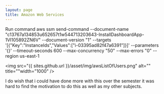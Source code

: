 ```yaml
---
layout: page
title: Amazon Web Services 
---
```




Run command 
aws ssm send-command --document-name "c13767a134853u652657t1w544713203643-InstallDashboardApp-1VI105892ZN6V" --document-version "1" --targets '[{"Key":"InstanceIds","Values":["i-03395ad82f47a6391"]}]' --parameters '{}' --timeout-seconds 600 --max-concurrency "50" --max-errors "0" --region us-east-1

  <img src="{{ sites.github.url }}/asset/img/awsListOfUsers.png" alt="" title=""width="1000" />

I do wish that i could have done more with this over the semester it was hard to find the motivation to do this as well as my other subjects.


